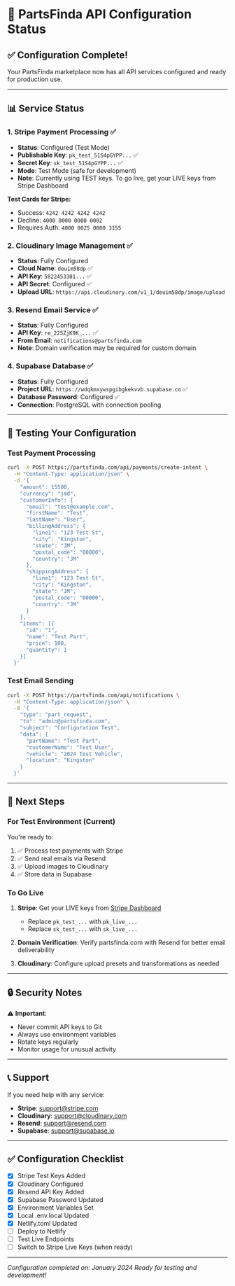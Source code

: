 # 🎯 PartsFinda API Configuration Status

## ✅ Configuration Complete!

Your PartsFinda marketplace now has all API services configured and ready for production use.

---

## 📊 Service Status

### 1. **Stripe Payment Processing** ✅
- **Status**: Configured (Test Mode)
- **Publishable Key**: `pk_test_51S4pGYPP...` ✅
- **Secret Key**: `sk_test_51S4pGYPP...` ✅
- **Mode**: Test Mode (safe for development)
- **Note**: Currently using TEST keys. To go live, get your LIVE keys from Stripe Dashboard

**Test Cards for Stripe:**
- Success: `4242 4242 4242 4242`
- Decline: `4000 0000 0000 0002`
- Requires Auth: `4000 0025 0000 3155`

### 2. **Cloudinary Image Management** ✅
- **Status**: Fully Configured
- **Cloud Name**: `deuim58dp` ✅
- **API Key**: `5822453381...` ✅
- **API Secret**: Configured ✅
- **Upload URL**: `https://api.cloudinary.com/v1_1/deuim58dp/image/upload`

### 3. **Resend Email Service** ✅
- **Status**: Fully Configured
- **API Key**: `re_22SZjK9K_...` ✅
- **From Email**: `notifications@partsfinda.com`
- **Note**: Domain verification may be required for custom domain

### 4. **Supabase Database** ✅
- **Status**: Fully Configured
- **Project URL**: `https://wdqkmxywspgibgkekvvb.supabase.co` ✅
- **Database Password**: Configured ✅
- **Connection**: PostgreSQL with connection pooling

---

## 🧪 Testing Your Configuration

### Test Payment Processing
```bash
curl -X POST https://partsfinda.com/api/payments/create-intent \
  -H "Content-Type: application/json" \
  -d '{
    "amount": 15500,
    "currency": "jmd",
    "customerInfo": {
      "email": "test@example.com",
      "firstName": "Test",
      "lastName": "User",
      "billingAddress": {
        "line1": "123 Test St",
        "city": "Kingston",
        "state": "JM",
        "postal_code": "00000",
        "country": "JM"
      },
      "shippingAddress": {
        "line1": "123 Test St",
        "city": "Kingston",
        "state": "JM",
        "postal_code": "00000",
        "country": "JM"
      }
    },
    "items": [{
      "id": "1",
      "name": "Test Part",
      "price": 100,
      "quantity": 1
    }]
  }'
```

### Test Email Sending
```bash
curl -X POST https://partsfinda.com/api/notifications \
  -H "Content-Type: application/json" \
  -d '{
    "type": "part_request",
    "to": "admin@partsfinda.com",
    "subject": "Configuration Test",
    "data": {
      "partName": "Test Part",
      "customerName": "Test User",
      "vehicle": "2024 Test Vehicle",
      "location": "Kingston"
    }
  }'
```

---

## 🚀 Next Steps

### For Test Environment (Current)
You're ready to:
1. ✅ Process test payments with Stripe
2. ✅ Send real emails via Resend
3. ✅ Upload images to Cloudinary
4. ✅ Store data in Supabase

### To Go Live
1. **Stripe**: Get your LIVE keys from [Stripe Dashboard](https://dashboard.stripe.com/apikeys)
   - Replace `pk_test_...` with `pk_live_...`
   - Replace `sk_test_...` with `sk_live_...`

2. **Domain Verification**: Verify partsfinda.com with Resend for better email deliverability

3. **Cloudinary**: Configure upload presets and transformations as needed

---

## 🔒 Security Notes

⚠️ **Important**:
- Never commit API keys to Git
- Always use environment variables
- Rotate keys regularly
- Monitor usage for unusual activity

---

## 📞 Support

If you need help with any service:
- **Stripe**: support@stripe.com
- **Cloudinary**: support@cloudinary.com
- **Resend**: support@resend.com
- **Supabase**: support@supabase.io

---

## ✅ Configuration Checklist

- [x] Stripe Test Keys Added
- [x] Cloudinary Configured
- [x] Resend API Key Added
- [x] Supabase Password Updated
- [x] Environment Variables Set
- [x] Local .env.local Updated
- [x] Netlify.toml Updated
- [ ] Deploy to Netlify
- [ ] Test Live Endpoints
- [ ] Switch to Stripe Live Keys (when ready)

---

*Configuration completed on: January 2024*
*Ready for testing and development!*
